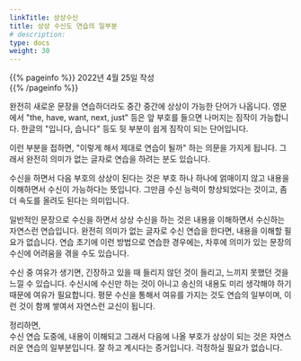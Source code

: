 ```yaml
---
linkTitle: 상상수신
title: 상상 수신도 연습의 일부분
# description: 
type: docs
weight: 30
---
```

{{% pageinfo %}}
2022년 4월 25일 작성<br>
{{% /pageinfo %}}

완전히 새로운 문장을 연습하더라도 중간 중간에 상상이 가능한 단어가 나옵니다. 영문에서 "the, have, want, next, just" 등은 앞 부호를 들으면 나머지는 짐작이 가능합니다. 한글의 "입니다, 습니다" 등도 뒷 부분이 쉽게 짐작이 되는 단어입니다.

이런 부분을 접하면, "이렇게 해서 제대로 연습이 될까" 하는 의문을 가지게 됩니다. 그래서 완전히 의미가 없는 글자로 연습을 하려는 분도 있습니다.

수신을 하면서 다음 부호의 상상이 된다는 것은 부호 하나 하나에 얽매이지 않고 내용을 이해하면서 수신이 가능하다는 뜻입니다. 그만큼 수신 능력이 향상되었다는 것이고, 좀 더 속도를 올려도 된다는 의미입니다.

일반적인 문장으로 수신을 하면서 상상 수신을 하는 것은 내용을 이해하면서 수신하는 자연스런 연습입니다. 완전히 의미가 없는 글자로 수신 연습을 한다면, 내용을 이해할 필요가 없습니다. 연습 초기에 이런 방법으로 연습한 경우에는, 차후에 의미가 있는 문장의 수신에 어려움을 겪을 수도 있습니다.

수신 중 여유가 생기면, 긴장하고 있을 때 들리지 않던 것이 들리고, 느끼지 못했던 것을 느낄 수 있습니다. 수신시에 수신만 하는 것이 아니고 송신의 내용도 미리 생각해야 하기 때문에 여유가 필요합니다. 평문 수신을 통해서 여유를 가지는 것도 연습의 일부이며, 이런 것이 함께 쌓여서 자연스런 교신이 됩니다.

정리하면,<br>
수신 연습 도중에, 내용이 이해되고 그래서 다음에 나올 부호가 상상이 되는 것은 자연스러운 연습의 일부분입니다. 잘 하고 계시다는 증거입니다. 걱정하실 필요가 없습니다.


